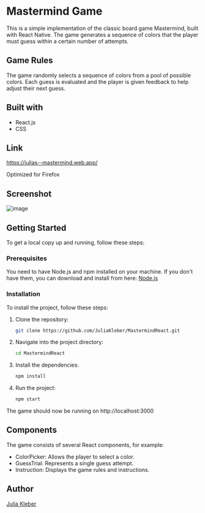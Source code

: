 # Mastermind Game

This is a simple implementation of the classic board game Mastermind, built with React Native.
The game generates a sequence of colors that the player must guess within a certain number of attempts.

## Game Rules

The game randomly selects a sequence of colors from a pool of possible colors.
Each guess is evaluated and the player is given feedback to help adjust their next guess.

## Built with

- React.js
- CSS

## Link

https://julias--mastermind.web.app/

Optimized for Firefox

## Screenshot

![image](https://github.com/GoldieCrystal/Mastermind/assets/142741980/fd74a6a7-6c3d-495e-b296-012d629f0fc7)

## Getting Started

To get a local copy up and running, follow these steps:

### Prerequisites

You need to have Node.js and npm installed on your machine. If you don't have them, you can download and install from here: [Node.js](https://nodejs.org/)

### Installation

To install the project, follow these steps:

1. Clone the repository:
   
   ```bash
   git clone https://github.com/JuliaKleber/MastermindReact.git

3. Navigate into the project directory:
   
   ```bash
   cd MastermindReact
   
5. Install the dependencies:
   
   ```bash
   npm install

7. Run the project:
   
   ```bash
   npm start

The game should now be running on http://localhost:3000

## Components

The game consists of several React components, for example:

- ColorPicker: Allows the player to select a color.
- GuessTrial: Represents a single guess attempt.
- Instruction: Displays the game rules and instructions.

## Author

[Julia Kleber](https://github.com/JuliaKleber)


